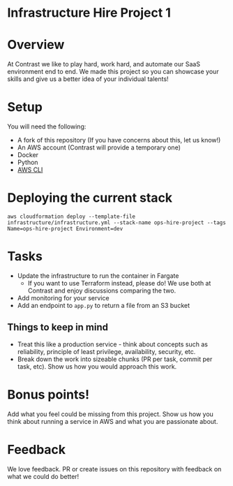 # Infrastructure Hire Project 1

# Overview

At Contrast we like to play hard, work hard, and automate our SaaS environment end to end. We made this project so you can showcase your skills and give us a better idea of your individual talents!

# Setup

You will need the following:

* A fork of this repository (If you have concerns about this, let us know!)
* An AWS account (Contrast will provide a temporary one)
* Docker
* Python
* [AWS CLI](https://aws.amazon.com/cli/)

# Deploying the current stack

```
aws cloudformation deploy --template-file infrastructure/infrastructure.yml --stack-name ops-hire-project --tags Name=ops-hire-project Environment=dev
```

# Tasks

- Update the infrastructure to run the container in Fargate
    - If you want to use Terraform instead, please do! We use both at Contrast and enjoy discussions comparing the two.
- Add monitoring for your service
- Add an endpoint to `app.py` to return a file from an S3 bucket

## Things to keep in mind

- Treat this like a production service - think about concepts such as reliability, principle of least privilege, availability, security, etc.
- Break down the work into sizeable chunks (PR per task, commit per task, etc). Show us how you would approach this work.

# Bonus points!

Add what you feel could be missing from this project. Show us how you think about running a service in AWS and what you are passionate about.

# Feedback

We love feedback. PR or create issues on this repository with feedback on what we could do better!